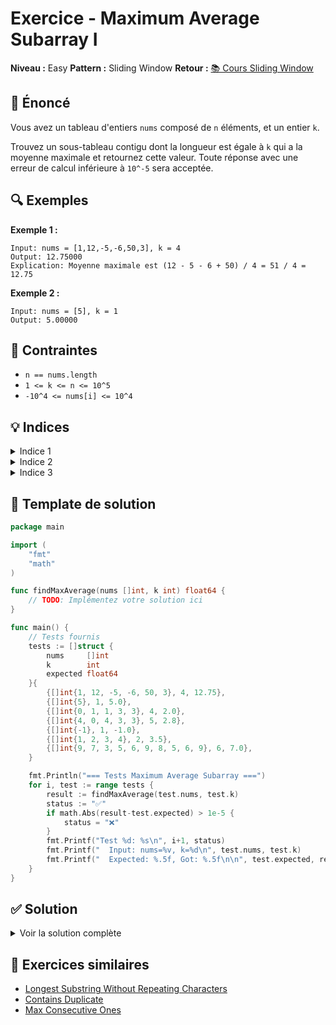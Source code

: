 # Exercice - Maximum Average Subarray I

**Niveau :** Easy
**Pattern :** Sliding Window
**Retour :** [📚 Cours Sliding Window](../../courses/02-sliding-window.md)

## 📝 Énoncé

Vous avez un tableau d'entiers `nums` composé de `n` éléments, et un entier `k`.

Trouvez un sous-tableau contigu dont la longueur est égale à `k` qui a la moyenne maximale et retournez cette valeur. Toute réponse avec une erreur de calcul inférieure à `10^-5` sera acceptée.

## 🔍 Exemples

**Exemple 1 :**
```
Input: nums = [1,12,-5,-6,50,3], k = 4
Output: 12.75000
Explication: Moyenne maximale est (12 - 5 - 6 + 50) / 4 = 51 / 4 = 12.75
```

**Exemple 2 :**
```
Input: nums = [5], k = 1
Output: 5.00000
```

## 🎯 Contraintes

- `n == nums.length`
- `1 <= k <= n <= 10^5`
- `-10^4 <= nums[i] <= 10^4`

## 💡 Indices

<details>
<summary>Indice 1</summary>

Utilisez une fenêtre glissante de taille `k`. Calculez la somme de la première fenêtre, puis faites-la glisser.

</details>

<details>
<summary>Indice 2</summary>

Pour faire glisser la fenêtre, soustrayez l'élément qui sort et ajoutez l'élément qui entre.

</details>

<details>
<summary>Indice 3</summary>

Gardez la trace de la somme maximale trouvée, puis divisez par `k` à la fin pour obtenir la moyenne.

</details>

## 🔨 Template de solution

```go
package main

import (
    "fmt"
    "math"
)

func findMaxAverage(nums []int, k int) float64 {
    // TODO: Implémentez votre solution ici
}

func main() {
    // Tests fournis
    tests := []struct {
        nums     []int
        k        int
        expected float64
    }{
        {[]int{1, 12, -5, -6, 50, 3}, 4, 12.75},
        {[]int{5}, 1, 5.0},
        {[]int{0, 1, 1, 3, 3}, 4, 2.0},
        {[]int{4, 0, 4, 3, 3}, 5, 2.8},
        {[]int{-1}, 1, -1.0},
        {[]int{1, 2, 3, 4}, 2, 3.5},
        {[]int{9, 7, 3, 5, 6, 9, 8, 5, 6, 9}, 6, 7.0},
    }

    fmt.Println("=== Tests Maximum Average Subarray ===")
    for i, test := range tests {
        result := findMaxAverage(test.nums, test.k)
        status := "✅"
        if math.Abs(result-test.expected) > 1e-5 {
            status = "❌"
        }
        fmt.Printf("Test %d: %s\n", i+1, status)
        fmt.Printf("  Input: nums=%v, k=%d\n", test.nums, test.k)
        fmt.Printf("  Expected: %.5f, Got: %.5f\n\n", test.expected, result)
    }
}
```

## ✅ Solution

<details>
<summary>Voir la solution complète</summary>

```go
func findMaxAverage(nums []int, k int) float64 {
    // Calculer la somme de la première fenêtre
    sum := 0
    for i := 0; i < k; i++ {
        sum += nums[i]
    }

    maxSum := sum

    // Faire glisser la fenêtre
    for i := k; i < len(nums); i++ {
        // Retirer l'élément qui sort et ajouter celui qui entre
        sum = sum - nums[i-k] + nums[i]
        if sum > maxSum {
            maxSum = sum
        }
    }

    return float64(maxSum) / float64(k)
}
```

**Explication :**
1. Calculez la somme de la première fenêtre de taille `k`
2. Faites glisser la fenêtre en soustrayant l'élément qui sort et en ajoutant l'élément qui entre
3. Gardez la trace de la somme maximale
4. Retournez la moyenne maximale en divisant par `k`

**Complexité :**
- Temps : O(n) - un seul passage à travers le tableau
- Espace : O(1) - seules quelques variables utilisées

</details>

## 🚀 Exercices similaires

- [Longest Substring Without Repeating Characters](../medium/longest-substring.md)
- [Contains Duplicate](contains-duplicate.md)
- [Max Consecutive Ones](../medium/max-ones.md)